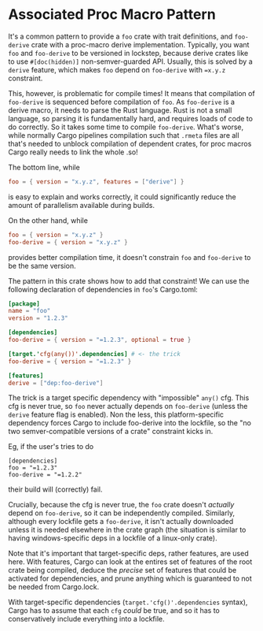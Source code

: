 # Associated Proc Macro Pattern

It's a common pattern to provide a `foo` crate with trait definitions, and `foo-derive` crate with a
proc-macro derive implementation. Typically, you want `foo` and `foo-derive` to be versioned in
lockstep, because derive crates like to use `#[doc(hidden)]` non-semver-guarded API. Usually, this
is solved by a `derive` feature, which makes `foo` depend on `foo-derive` with `=x.y.z` constraint.

This, however, is problematic for compile times! It means that compilation of `foo-derive` is
sequenced before compilation of `foo`. As `foo-derive` is a derive macro, it needs to parse the Rust
language. Rust is not a small language, so parsing it is fundamentally hard, and requires loads of
code to do correctly. So it takes some time to compile `foo-derive`. What's worse, while normally
Cargo pipelines compilation such that `.rmeta` files are all that's needed to unblock compilation of
dependent crates, for proc macros Cargo really needs to link the whole .so!

The bottom line, while

```toml
foo = { version = "x.y.z", features = ["derive"] }
```

is easy to explain and
works correctly, it could significantly reduce the amount of parallelism available during builds.

On the other hand, while

```toml
foo = { version = "x.y.z" }
foo-derive = { version = "x.y.z" }
```

provides better compilation time, it doesn't constrain `foo` and `foo-derive` to be the same
version.

The pattern in this crate shows how to add that constraint! We can use the following declaration of
dependencies in `foo`'s Cargo.toml:

```toml
[package]
name = "foo"
version = "1.2.3"

[dependencies]
foo-derive = { version = "=1.2.3", optional = true }

[target.'cfg(any())'.dependencies] # <- the trick
foo-derive = { version = "=1.2.3" }

[features]
derive = ["dep:foo-derive"]
```

The trick is a target specific dependency with "impossible" `any()` cfg. This cfg is never true, so
`foo` never actually depends on `foo-derive` (unless the `derive` feature flag is enabled). Non the
less, this platform-specific dependency forces Cargo to include foo-derive into the lockfile, so the
"no two semver-compatible versions of a crate" constraint kicks in.

Eg, if the user's tries to do

```
[dependencies]
foo = "=1.2.3"
foo-derive = "=1.2.2"
```

their build will (correctly) fail.

Crucially, because the cfg is never true, the `foo` crate doesn't _actually_ depend on `foo-derive`,
so it can be independently compiled. Similarly, although every lockfile gets a `foo-derive`, it
isn't actually downloaded unless it is needed elsewhere in the crate graph (the situation is
similar to having windows-specific deps in a lockfile of a linux-only crate).

Note that it's important that target-specific deps, rather features, are used here. With features,
Cargo can look at the entires set of features of the root crate being compiled, deduce the _precise_
set of features that could be activated for dependencies, and prune anything which is guaranteed to
not be needed from Cargo.lock.

With target-specific dependencies (`target.'cfg()'.dependencies` syntax), Cargo has to assume that
each `cfg` _could_ be true, and so it has to conservatively include everything into a lockfile.
